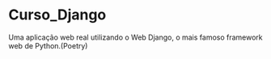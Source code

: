 # Curso_Django
Uma aplicação web real utilizando o Web Django, o mais famoso framework web de Python.(Poetry)
